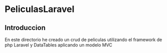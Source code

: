 # PeliculasLaravel

## Introduccion

En este directorio he creado un crud de peliculas utilizando el framework de php Laravel y DataTables aplicando un modelo MVC

